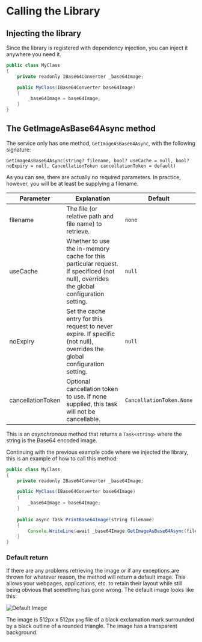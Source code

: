 # Calling the Library

## Injecting the library

Since the library is registered with dependency injection, you can inject it anywhere you need it.

```Java
public class MyClass
{
    private readonly IBase64Converter _base64Image;

    public MyClass(IBase64Converter base64Image)
    {
        _base64Image = base64Image;
    }
}
```

## The GetImageAsBase64Async method

The service only has one method, `GetImageAsBase64Async`, with the following signature:

`GetImageAsBase64Async(string? filename, bool? useCache = null, bool? noExpiry = null,
        CancellationToken cancellationToken = default)`

As you can see, there are actually no required parameters. In practice, however, you will be at least be supplying a filename.

| Parameter         | Explanation                                                                                                                           | Default                   |
|-------------------|---------------------------------------------------------------------------------------------------------------------------------------|---------------------------|
| filename          | The file (or relative path and file name) to retrieve.                                                                                | `none`                    |
| useCache          | Whether to use the in-memory cache for this particular request. If specificed (not null), overrides the global configuration setting. | `null`                    |
| noExpiry          | Set the cache entry for this request to never expire. If specific (not null), overrides the global configuration setting.             | `null`                    |
| cancellationToken | Optional cancellation token to use. If none supplied, this task will not be cancellable.                                              | `CancellationToken.None`  |

This is an *asynchronous* method that returns a `Task<string>` where the string is the Base64 encoded image.

Continuing with the previous example code where we injected the library, this is an example of how to call this method:

```Java
public class MyClass
{
    private readonly IBase64Converter _base64Image;

    public MyClass(IBase64Converter base64Image)
    {
        _base64Image = base64Image;
    }
    
    public async Task PrintBase64Image(string filename)
    {
        Console.WriteLine(await _base64Image.GetImageAsBase64Async(filename);
    }
}
```

### Default return

If there are any problems retrieving the image or if any exceptions are thrown for whatever reason, the method will return a default image. This allows your webpages, applications, etc. to retain their layout while still being obvious that something has gone wrong. The default image looks like this:

![Default Image](defaultBase64ReturnImage.png)

The image is 512px x 512px `png` file of a black exclamation mark surrounded by a black outline of a rounded triangle. The image has a transparent background.
